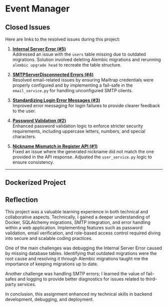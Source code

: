 # Event Manager

## Closed Issues

Here are links to the resolved issues during this project:

1. **[Internal Server Error (#5)](https://github.com/vvh24/event_manager/issues/5)**  
   Addressed an issue with the `users` table missing due to outdated migrations. Solution involved deleting Alembic migrations and rerunning `alembic upgrade head` to recreate the table structure.

2. **[SMTPServerDisconnected Errors (#4)](https://github.com/vvh24/event_manager/issues/4)**  
   Resolved email-related issues by ensuring Mailtrap credentials were properly configured and by implementing a fail-safe in the `email_service.py` for handling unconfigured SMTP clients.

3. **[Standardizing Login Error Messages (#3)](https://github.com/vvh24/event_manager/issues/3)**  
   Improved error messaging for login failures to provide clearer feedback to the user.

4. **[Password Validation (#2)](https://github.com/vvh24/event_manager/issues/2)**  
   Enhanced password validation logic to enforce stricter security requirements, including uppercase letters, numbers, and special characters.

5. **[Nickname Mismatch in Register API (#1)](https://github.com/vvh24/event_manager/issues/1)**  
   Fixed an issue where the generated nickname did not match the one provided in the API response. Adjusted the `user_service.py` logic to ensure consistency.

---

## Dockerized Project

## Reflection 

This project was a valuable learning experience in both technical and collaborative aspects. Technically, I gained a deeper understanding of Docker, SQLAlchemy migrations, SMTP integration, and error handling within a web application. Implementing features such as password validation, email verification, and role-based access control required diving into secure and scalable coding practices.

One of the main challenges was debugging the Internal Server Error caused by missing database tables. Identifying that outdated migrations were the root cause and resolving it through Alembic migrations taught me the importance of keeping migrations up to date. 

Another challenge was handling SMTP errors; I learned the value of fail-safes and logging to provide better diagnostics for issues related to third-party services.

In conclusion, this assignment enhanced my technical skills in backend development, debugging, and deployment. 
